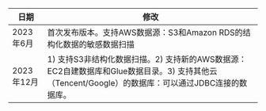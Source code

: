 | 日期          | 修改            |
|--------------|-------------------|
| 2023年6月     | 首次发布版本。支持AWS数据源：S3和Amazon RDS的结构化数据的敏感数据扫描  |
| 2023年12月    | 1) 支持S3非结构化数据扫描。2) 支持新的AWS数据源：EC2自建数据库和Glue数据目录。3) 支持其他云（Tencent/Google）的数据库：可以通过JDBC连接的数据库。 |